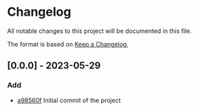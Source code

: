 # Changelog

All notable changes to this project will be documented in this file.

The format is based on [Keep a Changelog](https://keepachangelog.com/en/1.0.0/),


## [0.0.0] - 2023-05-29
### Add
- [a98560f](https://github.com/Briofy/tag-laravel/commit/a98560f82fc119893077efa7042894c86fa8062e) Initial commit of the project